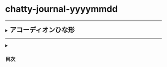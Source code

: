 # chatty-journal-yyyymmdd  

<hr/>
<details>
<summary><h2 style="display:inline">アコーディオンひな形</h2></summary>
 <h3>タイトル</h3>
 <ol>
  <li>番号付きリスト</li>
  <li></li>
 </ol>
 <ul>
  <li>記号付きリスト</li>
  <li></li>
 </ul>
 <p>画像の利用</p>
 <div><img style="width:300px" src="images/oniyama-tonbo.jpg"></div>
</details>

<hr/>

<details>
 <summary><h3>目次</h3></summary>
 <p><a href="#">コンテンツ1</a></p>
 <p><a href="#">コンテンツ2</a></p>
<p><a href="#">コンテンツ3</a></p>
<p>><a href="#">コンテンツ4</a></p>
</details>
